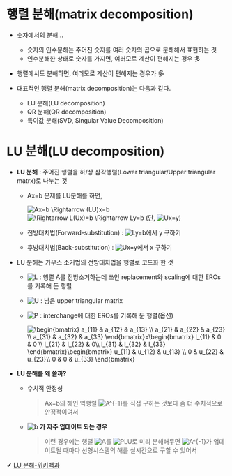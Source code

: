 # 행렬 분해(matrix decomposition)
+ 숫자에서의 분해...
    + 숫자의 인수분해는 주어진 숫자를 여러 숫자의 곱으로 분해해서 표현하는 것
    + 인수분해한 상태로 숫자를 가지면, 여러모로 계산이 편해지는 경우 多
    
+ 행렬에서도 분해하면, 여러모로 계산이 편해지는 경우가 多
+ 대표적인 행렬 분해(matrix decomposition)는 다음과 같다. 
   + LU 분해(LU decomposition)
   + QR 분해(QR decomposition)
   + 특이값 분해(SVD, Singular Value Decomposition)

   
# LU 분해(LU decomposition)   
+ **LU 분해** : 주어진 행렬을 하/상 삼각행렬(Lower triangular/Upper triangular matrx)로 나누는 것
   + Ax=b 문제를 LU분해를 하면,   
      
     <img src="https://latex.codecogs.com/gif.latex?Ax=b&space;\Rightarrow&space;(LU)x=b" title="Ax=b \Rightarrow (LU)x=b" /> <img src="https://latex.codecogs.com/gif.latex?\Rightarrow&space;L(Ux)=b&space;\Rightarrow&space;Ly=b" title="\Rightarrow L(Ux)=b \Rightarrow Ly=b" />   (단, <img src="https://latex.codecogs.com/gif.latex?Ux=y" title="Ux=y" />)   
   + 전방대치법(Forward-substitution) : <img src="https://latex.codecogs.com/gif.latex?Ly=b" title="Ly=b" />에서 y 구하기
   + 후방대치법(Back-substitution) : <img src="https://latex.codecogs.com/gif.latex?Ux=y" title="Ux=y" />에서 x 구하기
   
+ LU 분해는 가우스 소거법의 전방대치법을 행렬로 코드화 한 것
   + <img src="https://latex.codecogs.com/gif.latex?L" title="L" /> : 행렬 A를 전방소거하는데 쓰인 replacement와 scaling에 대한 EROs를 기록해 둔 행렬
   + <img src="https://latex.codecogs.com/gif.latex?U" title="U" /> : 남은 upper triangular matrix
   + <img src="https://latex.codecogs.com/gif.latex?P" title="P" /> : interchange에 대한 EROs를 기록해 둔 행렬(옵션)   
          
     <img src="https://latex.codecogs.com/gif.latex?\begin{bmatrix}&space;a_{11}&space;&&space;a_{12}&space;&&space;a_{13}&space;\\&space;a_{21}&space;&&space;a_{22}&space;&&space;a_{23}&space;\\&space;a_{31}&space;&&space;a_{32}&space;&&space;a_{33}&space;\end{bmatrix}=\begin{bmatrix}&space;l_{11}&space;&&space;0&space;&&space;0&space;\\&space;l_{21}&space;&&space;l_{22}&space;&&space;0\\&space;l_{31}&space;&&space;l_{32}&space;&&space;l_{33}&space;\end{bmatrix}\begin{bmatrix}&space;u_{11}&space;&&space;u_{12}&space;&&space;u_{13}&space;\\&space;0&space;&&space;u_{22}&space;&&space;u_{23}\\&space;0&space;&&space;0&space;&&space;u_{33}&space;\end{bmatrix}" title="\begin{bmatrix} a_{11} & a_{12} & a_{13} \\ a_{21} & a_{22} & a_{23} \\ a_{31} & a_{32} & a_{33} \end{bmatrix}=\begin{bmatrix} l_{11} & 0 & 0 \\ l_{21} & l_{22} & 0\\ l_{31} & l_{32} & l_{33} \end{bmatrix}\begin{bmatrix} u_{11} & u_{12} & u_{13} \\ 0 & u_{22} & u_{23}\\ 0 & 0 & u_{33} \end{bmatrix}" />   

+ **LU 분해를 왜 쓸까?** 
   + 수치적 안정성
      > Ax=b의 해인 역행렬 <img src="https://latex.codecogs.com/gif.latex?A^{-1}" title="A^{-1}" />를 직접 구하는 것보다 좀 더 수치적으로 안정적이여서   
      
   + <img src="https://latex.codecogs.com/gif.latex?b" title="b" /> **가 자주 업데이트 되는 경우**
      > 이런 경우에는 행렬 <img src="https://latex.codecogs.com/gif.latex?A" title="A" />를 <img src="https://latex.codecogs.com/gif.latex?PLU" title="PLU" />로 미리 분해해두면 <img src="https://latex.codecogs.com/gif.latex?A^{-1}" title="A^{-1}" />가 업데이트될 때마다 선형시스템의 해를 실시간으로 구할 수 있어서
      
✔ [LU 분해-위키백과](https://ko.wikipedia.org/wiki/LU_%EB%B6%84%ED%95%B4)
